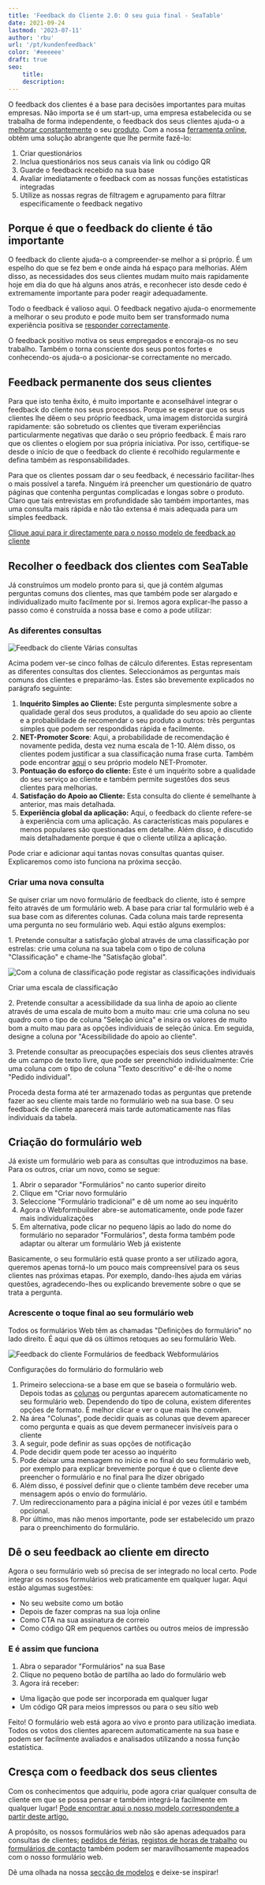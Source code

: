 ```yaml
---
title: 'Feedback do Cliente 2.0: O seu guia final - SeaTable'
date: 2021-09-24
lastmod: '2023-07-11'
author: 'rbu'
url: '/pt/kundenfeedback'
color: '#eeeeee'
draft: true
seo:
    title:
    description:
---
```


O feedback dos clientes é a base para decisões importantes para muitas empresas. Não importa se é um start-up, uma empresa estabelecida ou se trabalha de forma independente, o feedback dos seus clientes ajuda-o a [melhorar constantemente](https://blog.ekomi.com/2019/10/24/6-schritte-zum-business-wachstum-durch-kundenfeedback/) o seu [produto](https://blog.ekomi.com/2019/10/24/6-schritte-zum-business-wachstum-durch-kundenfeedback/). Com a nossa [ferramenta online](https://seatable.io/pt/vorlage/ku9n1tyosmmho-8trn7rdg/), obtém uma solução abrangente que lhe permite fazê-lo:

1. Criar questionários
2. Inclua questionários nos seus canais via link ou código QR
3. Guarde o feedback recebido na sua base
4. Avaliar imediatamente o feedback com as nossas funções estatísticas integradas
5. Utilize as nossas regras de filtragem e agrupamento para filtrar especificamente o feedback negativo

## Porque é que o feedback do cliente é tão importante

O feedback do cliente ajuda-o a compreender-se melhor a si próprio. É um espelho do que se fez bem e onde ainda há espaço para melhorias. Além disso, as necessidades dos seus clientes mudam muito mais rapidamente hoje em dia do que há alguns anos atrás, e reconhecer isto desde cedo é extremamente importante para poder reagir adequadamente.

Todo o feedback é valioso aqui. O feedback negativo ajuda-o enormemente a melhorar o seu produto e pode muito bem ser transformado numa experiência positiva se [responder correctamente](https://seatable.io/pt/negatives-kundenfeedback/).

O feedback positivo motiva os seus empregados e encoraja-os no seu trabalho. Também o torna consciente dos seus pontos fortes e conhecendo-os ajuda-o a posicionar-se correctamente no mercado.

## Feedback permanente dos seus clientes

Para que isto tenha êxito, é muito importante e aconselhável integrar o feedback do cliente nos seus processos. Porque se esperar que os seus clientes lhe dêem o seu próprio feedback, uma imagem distorcida surgirá rapidamente: são sobretudo os clientes que tiveram experiências particularmente negativas que darão o seu próprio feedback. É mais raro que os clientes o elogiem por sua própria iniciativa. Por isso, certifique-se desde o início de que o feedback do cliente é recolhido regularmente e defina também as responsabilidades.

Para que os clientes possam dar o seu feedback, é necessário facilitar-lhes o mais possível a tarefa. Ninguém irá preencher um questionário de quatro páginas que contenha perguntas complicadas e longas sobre o produto. Claro que tais entrevistas em profundidade são também importantes, mas uma consulta mais rápida e não tão extensa é mais adequada para um simples feedback.

[Clique aqui para ir directamente para o nosso modelo de feedback ao cliente](https://seatable.io/pt/vorlage/ku9n1tyosmmho-8trn7rdg/)

## Recolher o feedback dos clientes com SeaTable

Já construímos um modelo pronto para si, que já contém algumas perguntas comuns dos clientes, mas que também pode ser alargado e individualizado muito facilmente por si. Iremos agora explicar-lhe passo a passo como é construída a nossa base e como a pode utilizar:

### As diferentes consultas

![Feedback do cliente Várias consultas ](https://seatable.de/wp-content/uploads/2021/09/Bildschirmfoto-2021-09-22-um-11.07.11.png)

Acima podem ver-se cinco folhas de cálculo diferentes. Estas representam as diferentes consultas dos clientes. Seleccionámos as perguntas mais comuns dos clientes e preparámo-las. Estes são brevemente explicados no parágrafo seguinte:

1. **Inquérito Simples ao Cliente:** Este pergunta simplesmente sobre a qualidade geral dos seus produtos, a qualidade do seu apoio ao cliente e a probabilidade de recomendar o seu produto a outros: três perguntas simples que podem ser respondidas rápida e facilmente.
2. **NET-Promoter Score**: Aqui, a probabilidade de recomendação é novamente pedida, desta vez numa escala de 1-10. Além disso, os clientes podem justificar a sua classificação numa frase curta. Também pode encontrar [aqui](https://seatable.io/pt/vorlage/wcmmq-i4qp-euwa7zh52sg/) o seu próprio modelo NET-Promoter.
3. **Pontuação do esforço do cliente:** Este é um inquérito sobre a qualidade do seu serviço ao cliente e também permite sugestões dos seus clientes para melhorias.
4. **Satisfação do Apoio ao Cliente:** Esta consulta do cliente é semelhante à anterior, mas mais detalhada.
5. **Experiência global da aplicação:** Aqui, o feedback do cliente refere-se à experiência com uma aplicação. As características mais populares e menos populares são questionadas em detalhe. Além disso, é discutido mais detalhadamente porque é que o cliente utiliza a aplicação.

Pode criar e adicionar aqui tantas novas consultas quantas quiser. Explicaremos como isto funciona na próxima secção.

### Criar uma nova consulta

Se quiser criar um novo formulário de feedback do cliente, isto é sempre feito através de um formulário web. A base para criar tal formulário web é a sua base com as diferentes colunas. Cada coluna mais tarde representa uma pergunta no seu formulário web. Aqui estão alguns exemplos:

1\. Pretende consultar a satisfação global através de uma classificação por estrelas: crie uma coluna na sua tabela com o tipo de coluna "Classificação" e chame-lhe "Satisfação global".

![Com a coluna de classificação pode registar as classificações individuais](https://seatable.de/wp-content/uploads/2021/09/Rating-Form.png)

Criar uma escala de classificação

2\. Pretende consultar a acessibilidade da sua linha de apoio ao cliente através de uma escala de muito bom a muito mau: crie uma coluna no seu quadro com o tipo de coluna "Seleção única" e insira os valores de muito bom a muito mau para as opções individuais de seleção única. Em seguida, designe a coluna por "Acessibilidade do apoio ao cliente".

3\. Pretende consultar as preocupações especiais dos seus clientes através de um campo de texto livre, que pode ser preenchido individualmente: Crie uma coluna com o tipo de coluna "Texto descritivo" e dê-lhe o nome "Pedido individual".

Proceda desta forma até ter armazenado todas as perguntas que pretende fazer ao seu cliente mais tarde no formulário web na sua base. O seu feedback de cliente aparecerá mais tarde automaticamente nas filas individuais da tabela.

## Criação do formulário web

Já existe um formulário web para as consultas que introduzimos na base. Para os outros, criar um novo, como se segue:

1. Abrir o separador "Formulários" no canto superior direito
2. Clique em "Criar novo formulário
3. Seleccione "Formulário tradicional" e dê um nome ao seu inquérito
4. Agora o Webformbuilder abre-se automaticamente, onde pode fazer mais individualizações
5. Em alternativa, pode clicar no pequeno lápis ao lado do nome do formulário no separador "Formulários", desta forma também pode adaptar ou alterar um formulário Web já existente

Basicamente, o seu formulário está quase pronto a ser utilizado agora, queremos apenas torná-lo um pouco mais compreensível para os seus clientes nas próximas etapas. Por exemplo, dando-lhes ajuda em várias questões, agradecendo-lhes ou explicando brevemente sobre o que se trata a pergunta.

### Acrescente o toque final ao seu formulário web

Todos os formulários Web têm as chamadas "Definições do formulário" no lado direito. É aqui que dá os últimos retoques ao seu formulário Web.

![Feedback do cliente Formulários de feedback Webformulários ](https://seatable.de/wp-content/uploads/2021/09/Bildschirmfoto-2021-09-22-um-11.26.29.png)

Configurações do formulário do formulário web

1. Primeiro selecciona-se a base em que se baseia o formulário web. Depois todas as [colunas](https://seatable.io/pt/docs/handbuch/seatable-nutzen/feld-typen/) ou perguntas aparecem automaticamente no seu formulário web. Dependendo do tipo de coluna, existem diferentes opções de formato. É melhor clicar e ver o que mais lhe convém.
2. Na área "Colunas", pode decidir quais as colunas que devem aparecer como pergunta e quais as que devem permanecer invisíveis para o cliente
3. A seguir, pode definir as suas opções de notificação
4. Pode decidir quem pode ter acesso ao inquérito
5. Pode deixar uma mensagem no início e no final do seu formulário web, por exemplo para explicar brevemente porque é que o cliente deve preencher o formulário e no final para lhe dizer obrigado
6. Além disso, é possível definir que o cliente também deve receber uma mensagem após o envio do formulário.
7. Um redireccionamento para a página inicial é por vezes útil e também opcional.
8. Por último, mas não menos importante, pode ser estabelecido um prazo para o preenchimento do formulário.

## Dê o seu feedback ao cliente em directo

Agora o seu formulário web só precisa de ser integrado no local certo. Pode integrar os nossos formulários web praticamente em qualquer lugar. Aqui estão algumas sugestões:

- No seu website como um botão
- Depois de fazer compras na sua loja online
- Como CTA na sua assinatura de correio
- Como código QR em pequenos cartões ou outros meios de impressão

### E é assim que funciona

1. Abra o separador "Formulários" na sua Base
2. Clique no pequeno botão de partilha ao lado do formulário web
3. Agora irá receber:

- Uma ligação que pode ser incorporada em qualquer lugar
- Um código QR para meios impressos ou para o seu sítio web

Feito! O formulário web está agora ao vivo e pronto para utilização imediata. Todos os votos dos clientes aparecem automaticamente na sua base e podem ser facilmente avaliados e analisados utilizando a nossa função estatística.

## Cresça com o feedback dos seus clientes

Com os conhecimentos que adquiriu, pode agora criar qualquer consulta de cliente em que se possa pensar e também integrá-la facilmente em qualquer lugar! [Pode encontrar aqui o nosso modelo correspondente a partir deste artigo.](https://seatable.io/pt/vorlage/ku9n1tyosmmho-8trn7rdg/)

A propósito, os nossos formulários web não são apenas adequados para consultas de clientes; [pedidos de férias](https://seatable.io/pt/vorlage/uc5kqmjeri6plk5xozayxw/), [registos de horas de trabalho](https://seatable.io/pt/vorlage/dkcp4_k3rnsb4d9sskb6qw/) ou [formulários de contacto](https://seatable.io/pt/vorlage/hgfag3__tz2ws_bnkaedwq/) também podem ser maravilhosamente mapeados com o nosso formulário web.

Dê uma olhada na nossa [secção de modelos](https://seatable.io/pt/docs/templates/) e deixe-se inspirar!
